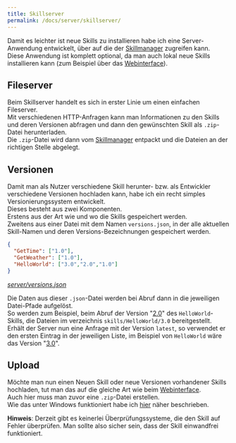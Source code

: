 ```yaml
---
title: Skillserver
permalink: /docs/server/skillserver/
---
```


Damit es leichter ist neue Skills zu installieren habe ich eine Server-Anwendung entwickelt, über auf die der [Skillmanager](./../client/skillmanager.md) zugreifen kann.  
Diese Anwendung ist komplett optional, da man auch lokal neue Skills installieren kann (zum Beispiel über das [Webinterface](./../client/webinterface.md#upload)).

## Fileserver
Beim Skillserver handelt es sich in erster Linie um einen einfachen Fileserver.  
Mit verschiedenen HTTP-Anfragen kann man Informationen zu den Skills und deren Versionen abfragen und dann den gewünschten Skill als ``.zip``-Datei herunterladen.  
Die ``.zip``-Datei wird dann vom [Skillmanager](./../client/skillmanager.md#online) entpackt und die Dateien an der richtigen Stelle abgelegt.  

## Versionen

Damit man als Nutzer verschiedene Skill herunter- bzw. als Entwickler verschiedene Versionen hochladen kann, habe ich ein recht simples Versionierungssystem entwickelt.  
Dieses besteht aus zwei Komponenten.  
Erstens aus der Art wie und wo die Skills gespeichert werden.  
Zweitens aus einer Datei mit dem Namen ``versions.json``, in der alle aktuellen Skill-Namen und deren Versions-Bezeichnungen gespeichert werden.  

````json
{
  "GetTime": ["1.0"],
  "GetWeather": ["1.0"],
  "HelloWorld": ["3.0","2.0","1.0"]
}
````
*[server/versions.json](https://github.com/fwehn/pp-voiceassistant/blob/main/src/server/versions.json)*

Die Daten aus dieser ``.json``-Datei werden bei Abruf dann in die jeweiligen Datei-Pfade aufgelöst.  
So werden zum Beispiel, beim Abruf der Version "[2.0](https://github.com/fwehn/pp-voiceassistant/blob/main/src/server/skills/HelloWorld/2.0)" des ``HelloWorld``-Skills, die Dateien im verzeichnis ``skills/HelloWorld/3.0`` bereitgestellt.  
Erhält der Server nun eine Anfrage mit der Version ``latest``, so verwendet er den ersten Eintrag in der jeweiligen Liste, im Beispiel von ``HelloWorld`` wäre das Version "[3.0](https://github.com/fwehn/pp-voiceassistant/blob/main/src/server/skills/HelloWorld/3.0)".

## Upload

Möchte man nun einen Neuen Skill oder neue Versionen vorhandener Skills hochladen, tut man das auf die gleiche Art wie beim [Webinterface](./../client/webinterface.md#upload).  
Auch hier muss man zuvor eine ``.zip``-Datei erstellen.  
Wie das unter Windows funktioniert habe ich [hier](./../skill/instruction.md#zip-erstellen) näher beschrieben.  

**Hinweis**: Derzeit gibt es keinerlei Überprüfungssysteme, die den Skill auf Fehler überprüfen. Man sollte also sicher sein, dass der Skill einwandfrei funktioniert.  